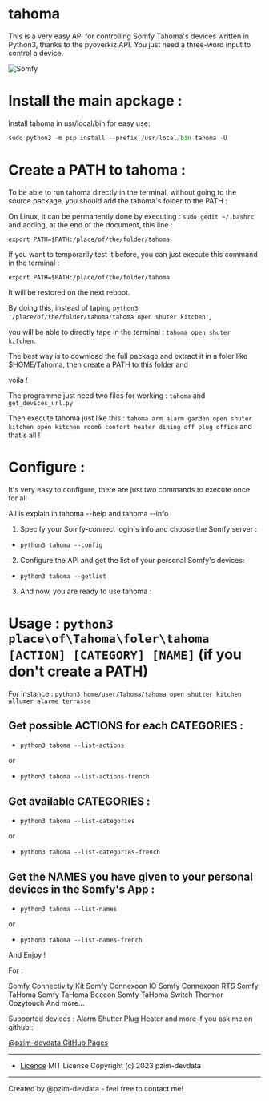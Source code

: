 # tahoma
This is a very easy API for controlling Somfy Tahoma's devices written in Python3, thanks to the pyoverkiz API.
You just need a three-word input to control a device.



![Somfy](https://www.voletsdusud.com/wp-content/uploads/2018/04/logo-tahoma.jpg)





# Install the main apckage :



Install tahoma in usr/local/bin for easy use:
```python
sudo python3 -m pip install --prefix /usr/local/bin tahoma -U
```



# Create a PATH to tahoma :




To be able to run tahoma directly in the terminal, without going to the source package, you should add the tahoma's folder to the PATH :

On Linux, it can be permanently done by executing : `sudo gedit ~/.bashrc` and adding, at the end of the document, this line :

`export PATH=$PATH:/place/of/the/folder/tahoma`



If you want to temporarily test it before, you can just execute this command in the terminal : 

`export PATH=$PATH:/place/of/the/folder/tahoma` 

It will be restored on the next reboot.



By doing this, instead of taping `python3 '/place/of/the/folder/tahoma/tahoma open shuter kitchen'`,

 you will be able to directly tape in the terminal : `tahoma open shuter kitchen`.



The best way is to download the full package and extract it in a foler like $HOME/Tahoma, then create a PATH to this folder and 

voila !

The programme just need two files for working : `tahoma` and `get_devices_url.py`


Then execute tahoma just like this : `tahoma arm alarm garden open shuter kitchen open kitchen room6 confort heater dining off plug office` and that's all !



# Configure :



It's very easy to configure, there are just two commands to execute once for all

All is explain in tahoma --help and tahoma --info


1. Specify your Somfy-connect login's info and choose the Somfy server :


- `python3 tahoma --config`


2. Configure the API and get the list of your personal Somfy's devices:


- `python3 tahoma --getlist`


3. And now, you are ready to use tahoma :


# Usage : `python3 place\of\Tahoma\foler\tahoma [ACTION] [CATEGORY] [NAME]` (if you don't create a PATH)


For instance : `python3 home/user/Tahoma/tahoma open shutter kitchen allumer alarme terrasse`



## Get possible ACTIONS for each CATEGORIES : 


- `python3 tahoma --list-actions`

or

- `python3 tahoma --list-actions-french`
 
 
 
## Get available CATEGORIES :


- `python3 tahoma --list-categories`

or 

- `python3 tahoma --list-categories-french`



## Get the NAMES you have given to your personal devices in the Somfy's App :


- `python3 tahoma --list-names`

or

- `python3 tahoma --list-names-french`



And Enjoy ! 








For :


Somfy Connectivity Kit
Somfy Connexoon IO
Somfy Connexoon RTS
Somfy TaHoma
Somfy TaHoma Beecon
Somfy TaHoma Switch
Thermor Cozytouch
And more...

Supported devices :
Alarm
Shutter
Plug
Heater
and more if you ask me on github : 



















[@pzim-devdata GitHub Pages](https://github.com/pzim-devdata/tahoma/issues)

------------------------------------------------------------------

- [Licence](https://github.com/pzim-devdata/DATA-developer/raw/master/LICENSE)
MIT License Copyright (c) 2023 pzim-devdata

------------------------------------------------------------------

Created by @pzim-devdata - feel free to contact me!

